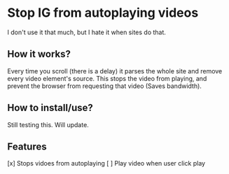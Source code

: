 # Stop IG from autoplaying videos

I don't use it that much, but I hate it when sites do that.


## How it works?

Every time you scroll (there is a delay) it parses the whole site and remove every video element's source. This stops the video from playing, and prevent the browser from requesting that video (Saves bandwidth).


## How to install/use?

Still testing this. Will update.


## Features

[x] Stops vidoes from autoplaying
[ ] Play video when user click play

